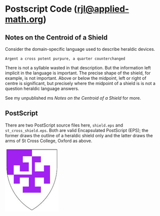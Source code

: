 Postscript Code (rjl@applied-math.org)
===============

Notes on the Centroid of a Shield
---------------------------------

Consider the domain-specific language used to describe heraldic devices.

    Argent a cross potent purpure, a quarter counterchanged

There is not a syllable wasted in that description.  But the information left implicit in the
language is important.  The precise shape of the shield, for example, is not important.  Above or
below the midpoint, left or right of centre is significant, but precisely where the midpoint of a
shield is is not a question heraldic language answers.

See my unpublished ms *Notes on the Centroid of a Shield* for more.

PostScript
----------

There are two PostScript source files here, `shield.eps` and `st_cross_shield.eps`.
Both are valid Encapsulated PostScript (EPS); the former draws the outline of a heraldic shield
only and the latter draws the arms of St Cross College, Oxford as above.

<img src="./st_cross_shield.jpeg">

